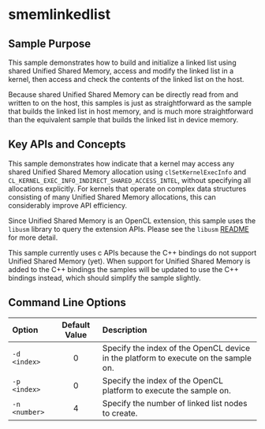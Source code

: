 # smemlinkedlist

## Sample Purpose

This sample demonstrates how to build and initialize a linked list using shared Unified Shared Memory, access and modify the linked list in a kernel, then access and check the contents of the linked list on the host.

Because shared Unified Shared Memory can be directly read from and written to on the host, this samples is just as straightforward as the sample that builds the linked list in host memory, and is much more straightforward than the equivalent sample that builds the linked list in device memory.

## Key APIs and Concepts

This sample demonstrates how indicate that a kernel may access any shared Unified Shared Memory allocation using `clSetKernelExecInfo` and `CL_KERNEL_EXEC_INFO_INDIRECT_SHARED_ACCESS_INTEL`, without specifying all allocations explicitly.
For kernels that operate on complex data structures consisting of many Unified Shared Memory allocations, this can considerably improve API efficiency.

Since Unified Shared Memory is an OpenCL extension, this sample uses the `libusm` library to query the extension APIs.
Please see the `libusm` [README](../libusm/README.md) for more detail.

This sample currently uses c APIs because the C++ bindings do not support Unified Shared Memory (yet).
When support for Unified Shared Memory is added to the C++ bindings the samples will be updated to use the C++ bindings instead, which should simplify the sample slightly.

## Command Line Options

| Option | Default Value | Description |
|:--|:-:|:--|
| `-d <index>` | 0 | Specify the index of the OpenCL device in the platform to execute on the sample on.
| `-p <index>` | 0 | Specify the index of the OpenCL platform to execute the sample on.
| `-n <number>` | 4 | Specify the number of linked list nodes to create.
